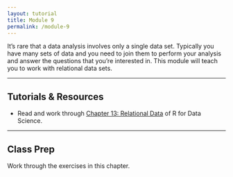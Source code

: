 ```yaml
---
layout: tutorial
title: Module 9
permalink: /module-9
---
```


It’s rare that a data analysis involves only a single data set. Typically you have many sets of data and you need to join them to perform your analysis and answer the questions that you’re interested in. This module will teach you to work with relational data sets.

<hr>

## Tutorials & Resources

- Read and work through [Chapter 13: Relational Data](http://r4ds.had.co.nz/relational-data.html) of R for Data Science.

<hr>

## Class Prep

Work through the exercises in this chapter.
